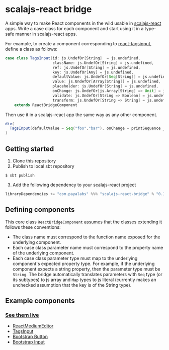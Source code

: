 # scalajs-react bridge

A simple way to make React components in the wild usable in [scalajs-react](https://github.com/japgolly/scalajs-react) apps. Write a case class for each component and start using it in a type-safe manner in scalajs-react apps.

For example, to create a component corresponding to [react-tagsinput](https://github.com/olahol/react-tagsinput), define a class as follows:

```scala
case class TagsInput(id: js.UndefOr[String]  = js.undefined,
                     className: js.UndefOr[String] = js.undefined,
                     ref: js.UndefOr[String] = js.undefined,
                     key: js.UndefOr[Any] = js.undefined,
                     defaultValue: js.UndefOr[Seq[String]] = js.undefined,
                     value: js.UndefOr[Array[String]] = js.undefined,
                     placeholder: js.UndefOr[String] = js.undefined,
                     onChange: js.UndefOr[js.Array[String] => Unit] = js.undefined,
                     validate: js.UndefOr[String => Boolean] = js.undefined,
                     transform: js.UndefOr[String => String] = js.undefined)
    extends ReactBridgeComponent
```

Then use it in a scalajs-react app the same way as any other component.

```scala
div(
  TagsInput(defaultValue = Seq("foo","bar"), onChange = printSequence _)
)
```

## Getting started

1. Clone this repository
2. Publish to local sbt repository
 ```
$ sbt publish
```

3. Add the following dependency to your scalajs-react project
 ```scala
libraryDependencies += "com.payalabs" %%% "scalajs-react-bridge" % "0.1.0"
```

## Defining components

This core class `ReactBridgeComponent` assumes that the classes extending it follows these conventions:
- The class name must correspond to the function name exposed for the underlying component.
- Each case class parameter name must correspond to the property name of the underlying component.
- Each case class parameter type must map to the underlying component's expected property
  type. For example, if the underlying component expects a string property, then the parameter type must be `String`. The bridge automatically translates parameters with `Seq` type (or its subtypes) to js array and `Map` types to js literal (currently makes an unchecked assumption that the key is of the String type).

## Example components

### [See them live](https://payalabs.github.io/scalajs-react-bridge-example)

- [ReactMediumEditor](https://github.com/payalabs/scalajs-react-bridge-example/blob/master/src/main/scala/com/payalabs/scalajs/react/bridge/elements/ReactMediumEditor.scala)
- [TagsInput](https://github.com/payalabs/scalajs-react-bridge-example/blob/master/src/main/scala/com/payalabs/scalajs/react/bridge/elements/TagsInput.scala)
- [Bootstrap Button](https://github.com/payalabs/scalajs-react-bridge-example/blob/master/src/main/scala/com/payalabs/scalajs/react/bridge/elements/Button.scala)
- [Bootstrap Input](https://github.com/payalabs/scalajs-react-bridge-example/blob/master/src/main/scala/com/payalabs/scalajs/react/bridge/elements/Input.scala)
